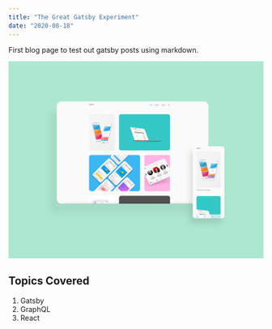 ```yaml
---
title: "The Great Gatsby Experiment"
date: "2020-08-18"
---
```


First blog page to test out gatsby posts using markdown.

![ekport](./ekport-thumbnail.jpg)

## Topics Covered

1. Gatsby
2. GraphQL
3. React
